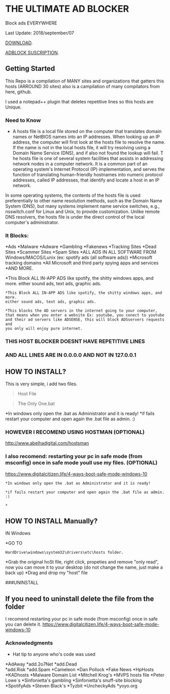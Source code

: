 # THE ULTIMATE AD BLOCKER
Block ads EVERYWHERE



Last Update: 2018/september/07

[DOWNLOAD](https://github.com/AlexRabbit/TheUltimateADblocker/archive/master.zip).


[ADBLOCK SUSCRIPTION](https://abp:subscribe?location=https://adblockpro.000webhostapp.com/alex/text.txt&title=Alex).

## Getting Started

This Repo is a compilation of MANY sites and organizations that gatters this hosts (ARROUND 30 sites)
also is a campilation of many compilators from here, github.

I used a notepad++ plugin that deletes repetitive lines so this hosts are Unique.

### Need to Know
+ A hosts file is a local file stored on the computer that translates domain names or NetBIOS names into an IP addresses.
When looking up an IP address, the computer will first look at the hosts file to resolve the name. If the name is not in the local hosts file, it will try resolving using a Domain Name Service (DNS), and if also not found the lookup will fail.
T
he hosts file is one of several system facilities that assists in addressing network nodes in a computer network. It is a common part of an operating system's Internet Protocol (IP) implementation, and serves the function of translating human-friendly hostnames into numeric protocol addresses, called IP addresses, that identify and locate a host in an IP network.

In some operating systems, the contents of the hosts file is used preferentially to other name resolution methods, such as the Domain Name System (DNS), but many systems implement name service switches, e.g., nsswitch.conf for Linux and Unix, to provide customization. Unlike remote DNS resolvers, the hosts file is under the direct control of the local computer's administrator.

### It Blocks:

*Ads 
*Malware 
*Adware
*Gambling
*Fakenews
*Tracking Sites
*Dead Sites
*Scammer Sites
*Spam Sites
*ALL ADS IN ALL SOFTWARE FROM Windows/MACOS/Lunix  (ex: spotify ads (all software ads))
*Microsoft tracking domains
*All Microsoft and third party spying apps and services
*AND MORE.


*This Block ALL IN-APP ADS like spotify, the shitty windows apps, and more.
either sound ads, text ads, graphic ads.

```
*This Block ALL IN-APP ADS like spotify, the shitty windows apps, and more. 
either sound ads, text ads, graphic ads.

*This blocks the AD servers in the internet going to your computer, 
that means when you enter a website Ex: youtube, you conect to youtube 
and their ad servers like ADSENSE, this will block ADSservers requests and 
you only will enjoy pure internet.
```

### THIS HOST BLOCKER DOESNT HAVE REPETITIVE LINES
### AND ALL LINES ARE IN 0.0.0.0 AND NOT IN 127.0.0.1




## HOW TO INSTALL?
This is very simple, i add two files.

>Host File


>The Only One.bat

*In windows only open the .bat as Administrator and it is ready!
*if fails restart your computer and open again the .bat file as admin. :)



### HOWEVER I RECOMEND USING HOSTMAN (OPTIONAL)
http://www.abelhadigital.com/hostsman
### I also recomend: restarting your pc in safe mode (from msconfig) once in safe mode youll use my files. (OPTIONAL)
https://www.digitalcitizen.life/4-ways-boot-safe-mode-windows-10

```
*In windows only open the .bat as Administrator and it is ready!

*if fails restart your computer and open again the .bat file as admin. :)

*
```





## HOW TO INSTALL Manually?
IN Windows

*GO TO
```
HardDrive\windows\system32\drivers\etc\hosts folder.
```
*Grab the original hoSt file, right click, propeties and remove "only read", now you can move it to your desktop
(do not change the name, just make a back up)
*Drag and drop my "host" file





###UNINSTALL
## If you need to uninstall delete the file from the folder
I  recomend restarting your pc in safe mode (from msconfig) once in safe you can delete it.
https://www.digitalcitizen.life/4-ways-boot-safe-mode-windows-10



### Acknowledgments
* Hat tip to anyone who's code was used


*AdAway
*add.2o7Net
*add.Dead 	
*add.Risk
*add.Spam
*Cameleon
*Dan Pollock 
*Fake News
*HpHosts
*KADhosts
*Malware Domain List
*Mitchell Krog's 
*MVPS hosts file
*Peter Lowe´s
*Sinfonietta's gambling 
*Sinfonietta's snuff-site blocking
*SpotifyAds 
*Steven Black's 
*Tyzbit 
*UncheckyAds 
*yoyo.org 
